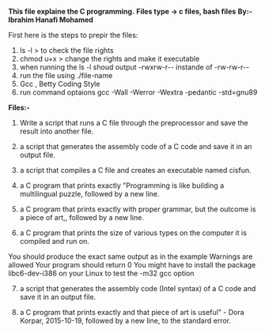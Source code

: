 **This file explaine the C programming.**
**Files type -> c files, bash files**
**By:- Ibrahim Hanafi Mohamed**

First here is the steps to prepir the files:
1. ls -l > to check the file rights
2. chmod u+x > change the rights and make it executable
3. when running the ls -l shoud output -rwxrw-r-- instande of -rw-rw-r--
4. run the file using ./file-name
5. Gcc , Betty Coding Style
6. run command optaions gcc -Wall -Werror -Wextra -pedantic -std=gnu89 

**Files:-**
1. Write a script that runs a C file through the preprocessor and save the result into another file.

2. a script that generates the assembly code of a C code and save it in an output file.

3. a script that compiles a C file and creates an executable named cisfun.

4. a C program that prints exactly "Programming is like building a multilingual puzzle, followed by a new line.

5. a C program that prints exactly with proper grammar, but the outcome is a piece of art,, followed by a new line.

6. a C program that prints the size of various types on the computer it is compiled and run on.

You should produce the exact same output as in the example
Warnings are allowed
Your program should return 0
You might have to install the package libc6-dev-i386 on your Linux to test the -m32 gcc option

7.  a script that generates the assembly code (Intel syntax) of a C code and save it in an output file.

8. a C program that prints exactly and that piece of art is useful" - Dora Korpar, 2015-10-19, followed by a new line, to the standard error.
